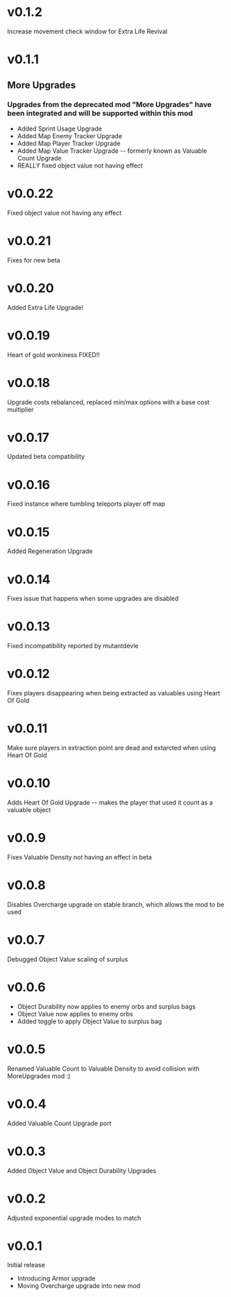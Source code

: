# v0.1.2
Increase movement check window for Extra Life Revival

# v0.1.1
## More Upgrades
### Upgrades from the deprecated mod "More Upgrades" have been integrated and will be supported within this mod
* Added Sprint Usage Upgrade
* Added Map Enemy Tracker Upgrade
* Added Map Player Tracker Upgrade
* Added Map Value Tracker Upgrade -- formerly known as Valuable Count Upgrade
* REALLY fixed object value not having effect

# v0.0.22
Fixed object value not having any effect

# v0.0.21
Fixes for new beta

# v0.0.20
Added Extra Life Upgrade!

# v0.0.19
Heart of gold wonkiness FIXED!!

# v0.0.18
Upgrade costs rebalanced, replaced min/max options with a base cost multiplier

# v0.0.17
Updated beta compatibility

# v0.0.16
Fixed instance where tumbling teleports player off map

# v0.0.15
Added Regeneration Upgrade

# v0.0.14
Fixes issue that happens when some upgrades are disabled

# v0.0.13
Fixed incompatibility reported by mutantdevle

# v0.0.12
Fixes players disappearing when being extracted as valuables using Heart Of Gold

# v0.0.11
Make sure players in extraction point are dead and extarcted when using Heart Of Gold

# v0.0.10
Adds Heart Of Gold Upgrade -- makes the player that used it count as a valuable object

# v0.0.9
Fixes Valuable Density not having an effect in beta

# v0.0.8
Disables Overcharge upgrade on stable branch, which allows the mod to be used

# v0.0.7
Debugged Object Value scaling of surplus

# v0.0.6
* Object Durability now applies to enemy orbs and surplus bags
* Object Value now applies to enemy orbs
* Added toggle to apply Object Value to surplus bag

# v0.0.5
Renamed Valuable Count to Valuable Density to avoid collision with MoreUpgrades mod :)

# v0.0.4
Added Valuable Count Upgrade port

# v0.0.3
Added Object Value and Object Durability Upgrades

# v0.0.2
Adjusted exponential upgrade modes to match

# v0.0.1
Initial release
* Introducing Armor upgrade
* Moving Overcharge upgrade into new mod